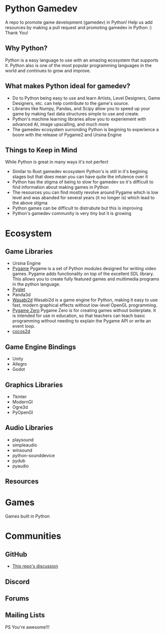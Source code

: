 # Python Gamedev
A repo to promote game development (gamedev) in Python! Help us add resources by making a pull request and promoting gamedev in Python :) Thank You!

## Why Python?
Python is a easy language to use with an amazing ecosystem that supports it. Python also is one of the most popular programming languages in the world and continues to grow and improve. 

## What makes Python ideal for gamedev?
- Do to Python being easy to use and learn Artists, Level Designers, Game Designers, etc. can help contribute to the game's source.
- Libraries like Numpy, Pandas, and Scipy allow you to speed up your game by making fast data structures simple to use and create.
- Python's machine learning libraries allow you to experiement with advanced AI, image upscalling, and much more
- The gamedev ecosystem surronding Python is begining to experience a boom with the release of Pygame2 and Ursina Engine

## Things to Keep in Mind
While Python is great in many ways it's not perfect
- Similar to Rust gamedev ecosystem Python's is still in it's begining stages but that does mean you can have quite the infulence over it
- Python has the stigma of being to slow for gamedev so it's difficult to find information about making games in Python
- The resources you can find mostly revolve around Pygame which is low level and was abanded for several years (it no longer is) which lead to the above stigma
- Python games can be difficult to distrubute but this is improving
- Python's gamedev community is very tiny but it is growing

# Ecosystem
## Game Libraries
- Ursina Engine 
- [Pygame](https://www.pygame.org/) Pygame is a set of Python modules designed for writing video games. Pygame adds functionality on top of the excellent SDL library. This allows you to create fully featured games and multimedia programs in the python language.
- [Pyglet](http://pyglet.org/)
- Panda3d
- [Wasabi2d](https://wasabi2d.readthedocs.io/en/stable/) Wasabi2d is a game engine for Python, making it easy to use fast, modern graphical effects without low-level OpenGL programming.
- [Pygame Zero](https://pygame-zero.readthedocs.io/en/stable/index.html) Pygame Zero is for creating games without boilerplate. It is intended for use in education, so that teachers can teach basic programming without needing to explain the Pygame API or write an event loop.
- [cocos2d](https://pypi.org/project/cocos2d/)

## Game Engine Bindings
- Unity
- Allegro
- Godot

## Graphics Libraries
- Tkinter
- ModernGl
- Ogre3d
- PyOpenGl

## Audio Libraries
- playsound
- simpleaudio
- winsound
- python-sounddevice
- pydub
- pyaudio

## Resources

# Games
Games built in Python

# Communities
## GitHub
- [This repo's discussion](https://github.com/raytopianprojects/python-gamedev/discussions)
## Discord
## Forums
## Mailing Lists

PS You're awesome!!!
